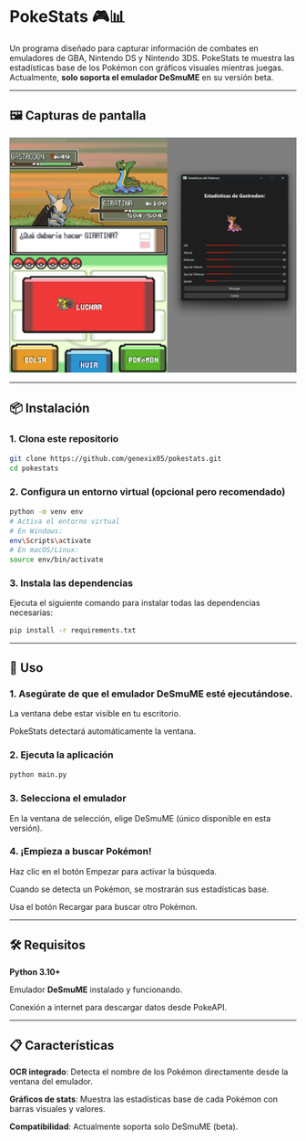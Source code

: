 # PokeStats 🎮📊
Un programa diseñado para capturar información de combates en emuladores de GBA, Nintendo DS y Nintendo 3DS. PokeStats te muestra las estadísticas base de los Pokémon con gráficos visuales mientras juegas. Actualmente, **solo soporta el emulador DeSmuME** en su versión beta.

---

## 🖼️ Capturas de pantalla
![Pantalla principal](assets/screenshots/main_window.png)

---

## 📦 Instalación

### 1. Clona este repositorio
```bash
git clone https://github.com/genexix05/pokestats.git
cd pokestats
```

### 2. Configura un entorno virtual (opcional pero recomendado)
```bash
python -m venv env
# Activa el entorno virtual
# En Windows:
env\Scripts\activate
# En macOS/Linux:
source env/bin/activate
```

### 3. Instala las dependencias
Ejecuta el siguiente comando para instalar todas las dependencias necesarias:
```bash
pip install -r requirements.txt
```

---

## 🏁 Uso
### 1. Asegúrate de que el emulador DeSmuME esté ejecutándose.

La ventana debe estar visible en tu escritorio.

PokeStats detectará automáticamente la ventana.

### 2. Ejecuta la aplicación
```bash
python main.py
```

### 3. Selecciona el emulador

En la ventana de selección, elige DeSmuME (único disponible en esta versión).

### 4. ¡Empieza a buscar Pokémon!
Haz clic en el botón Empezar para activar la búsqueda.

Cuando se detecta un Pokémon, se mostrarán sus estadísticas base.

Usa el botón Recargar para buscar otro Pokémon.

---

## 🛠️ Requisitos

**Python 3.10+**

Emulador **DeSmuME** instalado y funcionando.

Conexión a internet para descargar datos desde PokeAPI.

---

## 📋 Características
**OCR integrado**: Detecta el nombre de los Pokémon directamente desde la ventana del emulador.

**Gráficos de stats**: Muestra las estadísticas base de cada Pokémon con barras visuales y valores.

**Compatibilidad**: Actualmente soporta solo DeSmuME (beta).
